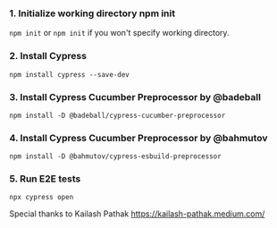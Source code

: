 ### 1. Initialize working directory npm init
```npm init``` or ```npm init``` if you won't specify working directory.

### 2. Install Cypress
```npm install cypress --save-dev```

### 3. Install Cypress Cucumber Preprocessor by @badeball
```npm install -D @badeball/cypress-cucumber-preprocessor```

### 4. Install Cypress Cucumber Preprocessor by @bahmutov
```npm install -D @bahmutov/cypress-esbuild-preprocessor```

### 5. Run E2E tests 
```npx cypress open```


Special thanks to Kailash Pathak
https://kailash-pathak.medium.com/